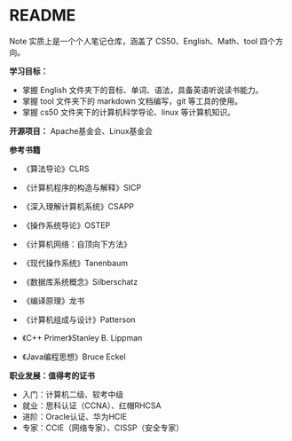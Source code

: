 # README
Note 实质上是一个个人笔记仓库，涵盖了 CS50、English、Math、tool 四个方向。 

**学习目标：**  
* 掌握 English 文件夹下的音标、单词、语法，具备英语听说读书能力。  
* 掌握 tool 文件夹下的 markdown 文档编写，git 等工具的使用。  
* 掌握 cs50 文件夹下的计算机科学导论、linux 等计算机知识。  

**开源项目：** Apache基金会、Linux基金会  

**参考书籍**  

* 《算法导论》CLRS  
* 《计算机程序的构造与解释》SICP  
* 《深入理解计算机系统》CSAPP    

* 《操作系统导论》OSTEP  
* 《计算机网络：自顶向下方法》  
* 《现代操作系统》Tanenbaum  
* 《数据库系统概念》Silberschatz  
* 《编译原理》龙书  
* 《计算机组成与设计》Patterson  
* 《C++ Primer》Stanley B. Lippman  
* 《Java编程思想》Bruce Eckel    

**职业发展：值得考的证书**  

* 入门：计算机二级、软考中级
* 就业：思科认证（CCNA）、红帽RHCSA
* 进阶：Oracle认证、华为HCIE
* 专家：CCIE（网络专家）、CISSP（安全专家）  
